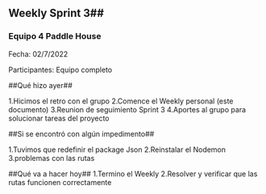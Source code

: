 ## Weekly Sprint 3##

### Equipo 4 Paddle House ###

Fecha: 02/7/2022

Participantes: Equipo completo

##Qué hizo ayer##

1.Hicimos el retro con el grupo
2.Comence el Weekly personal (este documento)
3.Reunion de seguimiento Sprint 3
4.Aportes al grupo para solucionar tareas del proyecto


##Si se encontró con algún impedimento##

1.Tuvimos que redefinir el package Json
2.Reinstalar el Nodemon 
3.problemas con las rutas


##Qué va a hacer hoy##
1.Termino el Weekly
2.Resolver y verificar que las rutas funcionen correctamente

